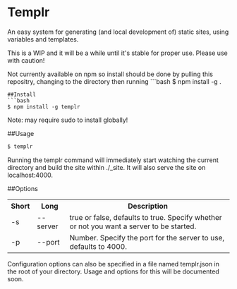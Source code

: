 # Templr

An easy system for generating (and local development of) static sites, using variables and templates.

This is a WIP and it will be a while until it's stable for proper use. Please use with caution!

Not currently available on npm so install should be done by pulling this repositry, changing to the directory then running ```bash
$ npm install -g .
```
##Install
```bash
$ npm install -g templr
```

Note: may require sudo to install globally!

##Usage
```bash
$ templr
```

Running the templr command will immediately start watching the current directory and build the site within ./_site. It will also serve the site on localhost:4000.

##Options
<table>
	<tr>
		<th>Short</th><th>Long</th><th>Description</th>
	</tr>
	<tr>
		<td>-s</td><td>--server</td><td>true or false, defaults to true. Specify whether or not you want a server to be started.</td>
	</tr>
	<tr>
		<td>-p</td><td>--port</td><td>Number. Specify the port for the server to use, defaults to 4000.</td>
	</tr>
</table>

Configuration options can also be specified in a file named templr.json in the root of your directory. Usage and options for this will be documented soon.
